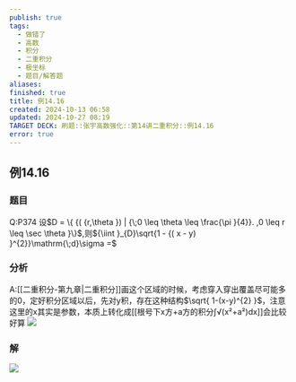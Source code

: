 ```yaml
---
publish: true
tags:
  - 做错了
  - 高数
  - 积分
  - 二重积分
  - 极坐标
  - 题目/解答题
aliases: 
finished: true
title: 例14.16
created: 2024-10-13 06:58
updated: 2024-10-27 08:19
TARGET DECK: 刷题::张宇高数强化::第14讲二重积分::例14.16
error: true
---
```

## 例14.16
### 题目
Q:P374 设$D = \{ {( {r,\theta }) | {\;0 \leq \theta \leq \frac{\pi }{4}}. ,0 \leq r \leq \sec \theta }\}$,则${\iint }_{D}\sqrt{1 - {( x - y) }^{2}}\mathrm{\;d}\sigma =$
### 分析
A:[[二重积分-第九章|二重积分]]画这个区域的时候，考虑穿入穿出覆盖尽可能多的0，定好积分区域以后，先对y积，存在这种结构$\sqrt{ 1-(x-y)^{2} }$，注意这里的x其实是参数，本质上转化成[[根号下x方+a方的积分∫√(x²+a²)dx]]会比较好算
![](https://img.hwenyi.live/202410271616245.webp)
### 解
![](https://img.hwenyi.live/202410271618376.webp)


